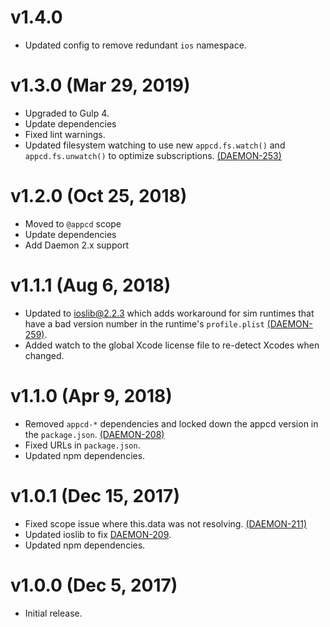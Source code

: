 # v1.4.0

 * Updated config to remove redundant `ios` namespace.

# v1.3.0 (Mar 29, 2019)

 * Upgraded to Gulp 4.
 * Update dependencies
 * Fixed lint warnings.
 * Updated filesystem watching to use new `appcd.fs.watch()` and `appcd.fs.unwatch()` to optimize
   subscriptions. [(DAEMON-253)](https://jira.appcelerator.org/browse/DAEMON-253)

# v1.2.0 (Oct 25, 2018)

 * Moved to `@appcd` scope
 * Update dependencies
 * Add Daemon 2.x support

# v1.1.1 (Aug 6, 2018)

 * Updated to ioslib@2.2.3 which adds workaround for sim runtimes that have a bad version number in
   the runtime's `profile.plist` [(DAEMON-259)](https://jira.appcelerator.org/browse/DAEMON-259).
 * Added watch to the global Xcode license file to re-detect Xcodes when changed.

# v1.1.0 (Apr 9, 2018)

 * Removed `appcd-*` dependencies and locked down the appcd version in the `package.json`.
   [(DAEMON-208)](https://jira.appcelerator.org/browse/DAEMON-208)
 * Fixed URLs in `package.json`.
 * Updated npm dependencies.

# v1.0.1 (Dec 15, 2017)

 * Fixed scope issue where this.data was not resolving.
   [(DAEMON-211)](https://jira.appcelerator.org/browse/DAEMON-211)
 * Updated ioslib to fix [DAEMON-209](https://jira.appcelerator.org/browse/DAEMON-209).
 * Updated npm dependencies.

# v1.0.0 (Dec 5, 2017)

 * Initial release.
